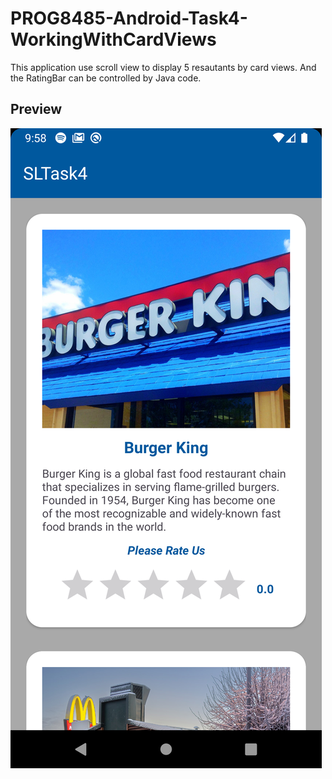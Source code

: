# PROG8485-Android-Task4-WorkingWithCardViews

This application use scroll view to display 5 resautants by card views. And the RatingBar can be controlled by Java code.

## Preview

![](doc/screenshot/2023-08-20-09-58-58-image.png)

